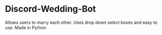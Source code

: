 # Discord-Wedding-Bot
Allows users to marry each other. Uses drop down select boxes and easy to use. Made in Python
